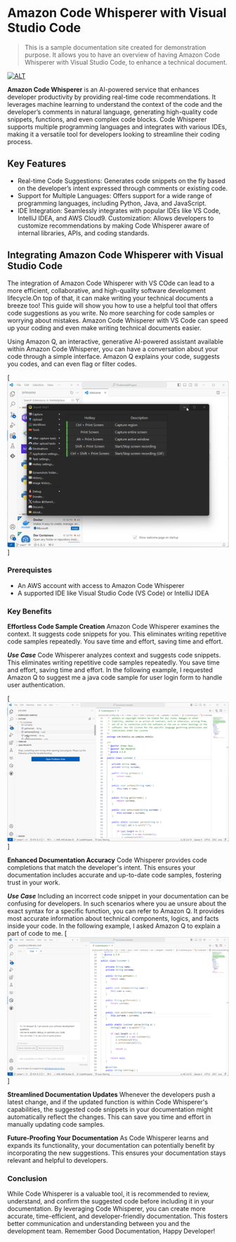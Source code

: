 # Amazon Code Whisperer with Visual Studio Code

> This is a sample documentation site created for demonstration purpose. It allows you to have an overview of having Amazon Code Whisperer with Visual Studio Code, to enhance a  technical document.


[![ALT](https://d1.awsstatic.com/logos/aws-logo-lockups/poweredbyaws/PB_AWS_logo_RGB_REV_SQ.8c88ac215fe4e441dc42865dd6962ed4f444a90d.png)](https://aws.amazon.com/codewhisperer/)



**Amazon Code Whisperer** is an AI-powered service that enhances developer productivity by providing real-time code recommendations. It leverages machine learning to understand the context of the code and the developer’s comments in natural language, generating high-quality code snippets, functions, and even complex code blocks. Code Whisperer supports multiple programming languages and integrates with various IDEs, making it a versatile tool for developers looking to streamline their coding process.


## Key Features
- Real-time Code Suggestions: Generates code snippets on the fly based on the developer’s intent expressed through comments or existing code.
- Support for Multiple Languages: Offers support for a wide range of programming languages, including Python, Java, and JavaScript.
- IDE Integration: Seamlessly integrates with popular IDEs like VS Code, IntelliJ IDEA, and AWS Cloud9.
Customization: Allows developers to customize recommendations by making Code Whisperer aware of internal libraries, APIs, and coding standards.

## Integrating Amazon Code Whisperer with Visual Studio Code

The integration of Amazon Code Whisperer with VS COde can lead to a more efficient, collaborative, and high-quality software development lifecycle.On top of that, it can make writing your technical documents a breeze too! 
This guide will show you how to use a helpful tool that offers code suggestions as you write. No more searching for code samples or worrying about mistakes. Amazon Code Whisperer with VS Code can speed up your coding and even make writing technical documents easier.

Using Amazon Q, an interactive, generative AI-powered assistant available within Amazon Code Whisperer, you can have a conversation about your code through a simple interface. Amazon Q explains your code, suggests you codes, and can even flag or filter codes.

[![ALT](https://github.com/chikku317/Code-Whisperer-main/blob/main/blob/master/Code_JC8gYQhhTF.gif)]

### Prerequistes
- An AWS account with access to Amazon Code Whisperer
- A supported IDE like Visual Studio Code (VS Code) or IntelliJ IDEA


### Key Benefits

**Effortless Code Sample Creation** 
Amazon Code Whisperer examines the context. It suggests code snippets for you. This eliminates writing repetitive code samples repeatedly. You save time and effort, saving time and effort.

***Use Case***
Code Whisperer analyzes context and suggests code snippets. This eliminates writing repetitive code samples repeatedly. You save time and effort, saving time and effort.
In the following example, I requested Amazon Q to suggest me a java code sample for user login form to handle user authentication.

[![ALT](https://github.com/chikku317/Code-Whisperer-main/blob/main/blob/master/Code_Oix7LxBu1U.gif)]

**Enhanced Documentation Accuracy**
Code Whisperer provides code completions that match the developer's intent. This ensures your documentation includes accurate and up-to-date code samples, fostering trust in your work.

***Use Case***
Including an incorrect code snippet in your documentation can be confusing for developers. In such scenarios where you ae unsure about the exact syntax for a specific function, you can refer to Amazon Q. It provides most accurate information about technical components, logics, and facts inside your code.
In the following example, I asked Amazon Q to explain a part of code to me.
[![ALT](https://github.com/chikku317/Code-Whisperer-main/blob/main/blob/master/Code_Loc1yxRA8B.gif)]

**Streamlined Documentation Updates**
Whenever the developers push a latest change, and if the updated function is within Code Whisperer's capabilities, the suggested code snippets in your documentation might automatically reflect the changes. This can save you time and effort in manually updating code samples.

**Future-Proofing Your Documentation**
 As Code Whisperer learns and expands its functionality, your documentation can potentially benefit by incorporating the new suggestions. This ensures your documentation stays relevant and helpful to developers.

### Conclusion

While Code Whisperer is a valuable tool, it is recommended to review, understand, and confirm the suggested code before including it in your documentation. By leveraging Code Whisperer, you can create more accurate, time-efficient, and developer-friendly documentation. This fosters better communication and understanding between you and the development team.
Remember Good Documentation, Happy Developer!

                                                                      
